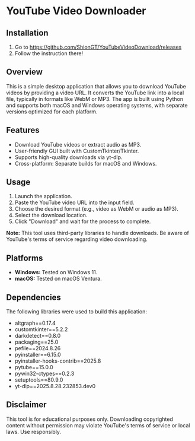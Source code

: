 # YouTube Video Downloader

## Installation
1. Go to https://github.com/ShionGT/YouTubeVideoDownload/releases
2. Follow the instruction there!

## Overview

This is a simple desktop application that allows you to download YouTube videos by providing a video URL. It converts the YouTube link into a local file, typically in formats like WebM or MP3. The app is built using Python and supports both macOS and Windows operating systems, with separate versions optimized for each platform.

## Features

- Download YouTube videos or extract audio as MP3.
- User-friendly GUI built with CustomTkinter/Tkinter.
- Supports high-quality downloads via yt-dlp.
- Cross-platform: Separate builds for macOS and Windows.

## Usage

1. Launch the application.
2. Paste the YouTube video URL into the input field.
3. Choose the desired format (e.g., video as WebM or audio as MP3).
4. Select the download location.
5. Click "Download" and wait for the process to complete.

**Note:** This tool uses third-party libraries to handle downloads. Be aware of YouTube's terms of service regarding video downloading.

## Platforms

- **Windows:** Tested on Windows 11.
- **macOS:** Tested on macOS Ventura.

## Dependencies

The following libraries were used to build this application:

- altgraph==0.17.4
- customtkinter==5.2.2
- darkdetect==0.8.0
- packaging==25.0
- pefile==2024.8.26
- pyinstaller==6.15.0
- pyinstaller-hooks-contrib==2025.8
- pytube==15.0.0
- pywin32-ctypes==0.2.3
- setuptools==80.9.0
- yt-dlp==2025.8.28.232853.dev0

## Disclaimer

This tool is for educational purposes only. Downloading copyrighted content without permission may violate YouTube's terms of service or local laws. Use responsibly.
